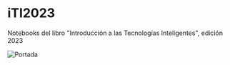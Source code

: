 # iTI2023
Notebooks del libro "Introducción a las Tecnologías Inteligentes", edición 2023

![Portada](https://github.com/FranPuentes/iTI2023/main/Portada-mini.png)
